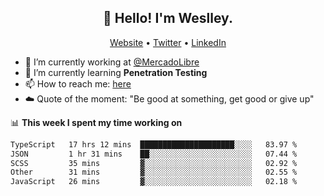 <h2 align="center">👋 Hello! I'm Weslley.</h2>
<p align="center">
  <a href="http://weslleyneri.com.br">Website</a> •
  <a href="https://twitter.com/Weslley_Neri">Twitter</a> •
  <a href="https://www.linkedin.com/in/weslley-neri-3658908b">LinkedIn</a>
</p>


- 🔭 I’m currently working at [@MercadoLibre](https://github.com/mercadolibre)
- 🌱 I’m currently learning **Penetration Testing**
- 📫 How to reach me: [here](mailto:weslley39@gmail.com)
- ☁️ Quote of the moment: "Be good at something, get good or give up"

📊 **This week I spent my time working on**
<!--START_SECTION:waka-->

```txt
TypeScript   17 hrs 12 mins  █████████████████████░░░░   83.97 %
JSON         1 hr 31 mins    ██░░░░░░░░░░░░░░░░░░░░░░░   07.44 %
SCSS         35 mins         ▓░░░░░░░░░░░░░░░░░░░░░░░░   02.92 %
Other        31 mins         ▓░░░░░░░░░░░░░░░░░░░░░░░░   02.55 %
JavaScript   26 mins         ▓░░░░░░░░░░░░░░░░░░░░░░░░   02.18 %
```

<!--END_SECTION:waka-->

<!-- Inspired by https://github.com/gruselhaus/gruselhaus -->